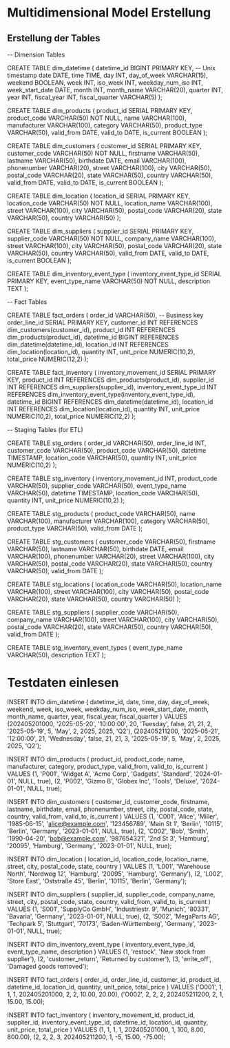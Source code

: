 # Multidimensional Model Erstellung

## Erstellung der Tables

-- Dimension Tables

CREATE TABLE dim_datetime (
    datetime_id BIGINT PRIMARY KEY, -- Unix timestamp
    date DATE,
    time TIME,
    day INT,
    day_of_week VARCHAR(15),
    weekend BOOLEAN,
    week INT,
    iso_week INT,
    weekday_num_iso INT,
    week_start_date DATE,
    month INT,
    month_name VARCHAR(20),
    quarter INT,
    year INT,
    fiscal_year INT,
    fiscal_quarter VARCHAR(5)
);

CREATE TABLE dim_products (
    product_id SERIAL PRIMARY KEY,
    product_code VARCHAR(50) NOT NULL,
    name VARCHAR(100),
    manufacturer VARCHAR(100),
    category VARCHAR(50),
    product_type VARCHAR(50),
    valid_from DATE,
    valid_to DATE,
    is_current BOOLEAN
);

CREATE TABLE dim_customers (
    customer_id SERIAL PRIMARY KEY,
    customer_code VARCHAR(50) NOT NULL,
    firstname VARCHAR(50),
    lastname VARCHAR(50),
    birthdate DATE,
    email VARCHAR(100),
    phonenumber VARCHAR(20),
    street VARCHAR(100),
    city VARCHAR(50),
    postal_code VARCHAR(20),
    state VARCHAR(50),
    country VARCHAR(50),
    valid_from DATE,
    valid_to DATE,
    is_current BOOLEAN
);

CREATE TABLE dim_location (
    location_id SERIAL PRIMARY KEY,
    location_code VARCHAR(50) NOT NULL,
    location_name VARCHAR(100),
    street VARCHAR(100),
    city VARCHAR(50),
    postal_code VARCHAR(20),
    state VARCHAR(50),
    country VARCHAR(50)
);

CREATE TABLE dim_suppliers (
    supplier_id SERIAL PRIMARY KEY,
    supplier_code VARCHAR(50) NOT NULL,
    company_name VARCHAR(100),
    street VARCHAR(100),
    city VARCHAR(50),
    postal_code VARCHAR(20),
    state VARCHAR(50),
    country VARCHAR(50),
    valid_from DATE,
    valid_to DATE,
    is_current BOOLEAN
);

CREATE TABLE dim_inventory_event_type (
    inventory_event_type_id SERIAL PRIMARY KEY,
    event_type_name VARCHAR(50) NOT NULL,
    description TEXT
);

-- Fact Tables

CREATE TABLE fact_orders (
    order_id VARCHAR(50), -- Business key
    order_line_id SERIAL PRIMARY KEY,
    customer_id INT REFERENCES dim_customers(customer_id),
    product_id INT REFERENCES dim_products(product_id),
    datetime_id BIGINT REFERENCES dim_datetime(datetime_id),
    location_id INT REFERENCES dim_location(location_id),
    quantity INT,
    unit_price NUMERIC(10,2),
    total_price NUMERIC(12,2)
);

CREATE TABLE fact_inventory (
    inventory_movement_id SERIAL PRIMARY KEY,
    product_id INT REFERENCES dim_products(product_id),
    supplier_id INT REFERENCES dim_suppliers(supplier_id),
    inventory_event_type_id INT REFERENCES dim_inventory_event_type(inventory_event_type_id),
    datetime_id BIGINT REFERENCES dim_datetime(datetime_id),
    location_id INT REFERENCES dim_location(location_id),
    quantity INT,
    unit_price NUMERIC(10,2),
    total_price NUMERIC(12,2)
);

-- Staging Tables (for ETL)

CREATE TABLE stg_orders (
    order_id VARCHAR(50),
    order_line_id INT,
    customer_code VARCHAR(50),
    product_code VARCHAR(50),
    datetime TIMESTAMP,
    location_code VARCHAR(50),
    quantity INT,
    unit_price NUMERIC(10,2)
);

CREATE TABLE stg_inventory (
    inventory_movement_id INT,
    product_code VARCHAR(50),
    supplier_code VARCHAR(50),
    event_type_name VARCHAR(50),
    datetime TIMESTAMP,
    location_code VARCHAR(50),
    quantity INT,
    unit_price NUMERIC(10,2)
);

CREATE TABLE stg_products (
    product_code VARCHAR(50),
    name VARCHAR(100),
    manufacturer VARCHAR(100),
    category VARCHAR(50),
    product_type VARCHAR(50),
    valid_from DATE
);

CREATE TABLE stg_customers (
    customer_code VARCHAR(50),
    firstname VARCHAR(50),
    lastname VARCHAR(50),
    birthdate DATE,
    email VARCHAR(100),
    phonenumber VARCHAR(20),
    street VARCHAR(100),
    city VARCHAR(50),
    postal_code VARCHAR(20),
    state VARCHAR(50),
    country VARCHAR(50),
    valid_from DATE
);

CREATE TABLE stg_locations (
    location_code VARCHAR(50),
    location_name VARCHAR(100),
    street VARCHAR(100),
    city VARCHAR(50),
    postal_code VARCHAR(20),
    state VARCHAR(50),
    country VARCHAR(50)
);

CREATE TABLE stg_suppliers (
    supplier_code VARCHAR(50),
    company_name VARCHAR(100),
    street VARCHAR(100),
    city VARCHAR(50),
    postal_code VARCHAR(20),
    state VARCHAR(50),
    country VARCHAR(50),
    valid_from DATE
);

CREATE TABLE stg_inventory_event_types (
    event_type_name VARCHAR(50),
    description TEXT
);


# Testdaten einlesen

INSERT INTO dim_datetime (
    datetime_id, date, time, day, day_of_week, weekend, week,
    iso_week, weekday_num_iso, week_start_date, month,
    month_name, quarter, year, fiscal_year, fiscal_quarter
) VALUES
(202405201000, '2025-05-20', '10:00:00', 20, 'Tuesday', false, 21, 21, 2, '2025-05-19', 5, 'May', 2, 2025, 2025, 'Q2'),
(202405211200, '2025-05-21', '12:00:00', 21, 'Wednesday', false, 21, 21, 3, '2025-05-19', 5, 'May', 2, 2025, 2025, 'Q2');

INSERT INTO dim_products (
    product_id, product_code, name, manufacturer, category,
    product_type, valid_from, valid_to, is_current
) VALUES
(1, 'P001', 'Widget A', 'Acme Corp', 'Gadgets', 'Standard', '2024-01-01', NULL, true),
(2, 'P002', 'Gizmo B', 'Globex Inc', 'Tools', 'Deluxe', '2024-01-01', NULL, true);

INSERT INTO dim_customers (
    customer_id, customer_code, firstname, lastname, birthdate,
    email, phonenumber, street, city, postal_code, state, country,
    valid_from, valid_to, is_current
) VALUES
(1, 'C001', 'Alice', 'Miller', '1985-06-15', 'alice@example.com', '123456789', 'Main St 1', 'Berlin', '10115', 'Berlin', 'Germany', '2023-01-01', NULL, true),
(2, 'C002', 'Bob', 'Smith', '1990-04-20', 'bob@example.com', '987654321', '2nd St 3', 'Hamburg', '20095', 'Hamburg', 'Germany', '2023-01-01', NULL, true);

INSERT INTO dim_location (
    location_id, location_code, location_name, street, city, postal_code, state, country
) VALUES
(1, 'L001', 'Warehouse North', 'Nordweg 12', 'Hamburg', '20095', 'Hamburg', 'Germany'),
(2, 'L002', 'Store East', 'Oststraße 45', 'Berlin', '10115', 'Berlin', 'Germany');

INSERT INTO dim_suppliers (
    supplier_id, supplier_code, company_name, street, city, postal_code,
    state, country, valid_from, valid_to, is_current
) VALUES
(1, 'S001', 'SupplyCo GmbH', 'Industriestr. 9', 'Munich', '80331', 'Bavaria', 'Germany', '2023-01-01', NULL, true),
(2, 'S002', 'MegaParts AG', 'Techpark 5', 'Stuttgart', '70173', 'Baden-Württemberg', 'Germany', '2023-01-01', NULL, true);

INSERT INTO dim_inventory_event_type (
    inventory_event_type_id, event_type_name, description
) VALUES
(1, 'restock', 'New stock from supplier'),
(2, 'customer_return', 'Returned by customer'),
(3, 'write_off', 'Damaged goods removed');

INSERT INTO fact_orders (
    order_id, order_line_id, customer_id, product_id, datetime_id,
    location_id, quantity, unit_price, total_price
) VALUES
('O001', 1, 1, 1, 202405201000, 2, 2, 10.00, 20.00),
('O002', 2, 2, 2, 202405211200, 2, 1, 15.00, 15.00);

INSERT INTO fact_inventory (
    inventory_movement_id, product_id, supplier_id, inventory_event_type_id,
    datetime_id, location_id, quantity, unit_price, total_price
) VALUES
(1, 1, 1, 1, 202405201000, 1, 100, 8.00, 800.00),
(2, 2, 2, 3, 202405211200, 1, -5, 15.00, -75.00);

